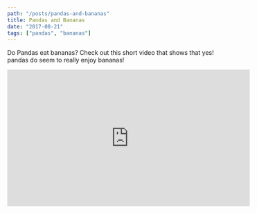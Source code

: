 ```yaml
---
path: "/posts/pandas-and-bananas"
title: Pandas and Bananas
date: "2017-08-21"
tags: ["pandas", "bananas"]
---
```


Do Pandas eat bananas? Check out this short video that shows that yes! pandas do
seem to really enjoy bananas!

<iframe width="560" height="315" src="https://www.youtube.com/embed/4SZl1r2O_bY" frameborder="0" allowfullscreen></iframe>
